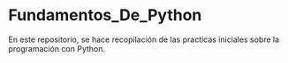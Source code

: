 # Fundamentos_De_Python
En este repositorio, se hace recopilación de las practicas iniciales sobre la programación con Python.
